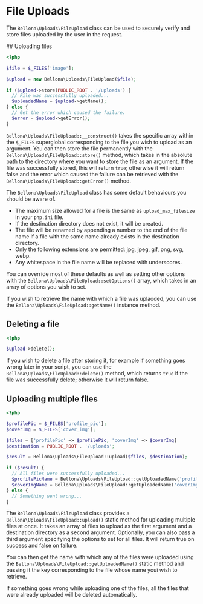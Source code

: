 # File Uploads

The `Bellona\Uploads\FileUpload` class can be used to securely verify and store files uploaded by the user in the request.

## Uploading files

```php
<?php

$file = $_FILES['image'];

$upload = new Bellona\Uploads\FileUpload($file);

if ($upload->store(PUBLIC_ROOT . '/uploads') {
  // File was successfully uploaded...
  $uploadedName = $upload->getName();
} else {
  // Get the error which caused the failure.
  $error = $upload->getError();
}
```

`Bellona\Uploads\FileUpload::__construct()` takes the specific array within the `$_FILES` superglobal corresponding to the file you wish to upload as an argument. You can then store the file permanently with the `Bellona\Uploads\FileUpload::store()` method, which takes in the absolute path to the directory where you want to store the file as an argument. If the file was successfully stored, this will return `true`; otherwise it will return false and the error which caused the failure can be retrieved with the `Bellona\Uploads\FileUpload::getError()` method.

The `Bellona\Uploads\FileUpload` class has some default behaviours you should be aware of.

- The maximum size allowed for a file is the same as `upload_max_filesize` in your `php.ini` file.
- If the destination directory does not exist, it will be created.
- The file will be renamed by appending a number to the end of the file name if a file with the same name already exists in the destination directory.
- Only the following extensions are permitted: jpg, jpeg, gif, png, svg, webp.
- Any whitespace in the file name will be replaced with underscores.

You can override most of these defaults as well as setting other options with the `Bellona\Uploads\FileUpload::setOptions()` array, which takes in an array of options you wish to set.

If you wish to retrieve the name with which a file was uplaoded, you can use the `Bellona\Uploads\FileUpload::getName()` instance method.

## Deleting a file

```php
<?php

$upload->delete();
```

If you wish to delete a file after storing it, for example if something goes wrong later in your script, you can use the `Bellona\Uploads\FileUpload::delete()` method, which returns `true` if the file was successfully delete; otherwise it will return false.

## Uploading multiple files

```php
<?php

$profilePic = $_FILES['profile_pic'];
$coverImg = $_FILES['cover_img'];

$files = ['profilePic' => $profilePic, 'coverImg' => $coverImg]
$destination = PUBLIC_ROOT . '/uploads';

$result = Bellona\Uploads\FileUpload::upload($files, $destination);

if ($result) {
  // All files were successfully uploaded...
  $profilePicName = Bellona\Uploads\FileUpload::getUploadedName('profilePic');
  $coverImgName = Bellona\Uploads\FileUpload::getUploadedName('coverImg');
} else {
  // Something went wrong...
}
```

The `Bellona\Uploads\FileUpload` class provides a `Bellona\Uploads\FileUpload::upload()` static method for uploading multiple files at once. It takes an array of files to upload as the first argument and a destination directory as a second argument. Optionally, you can also pass a third argument specifying the options to set for all files. It will return true on success and false on failure.

You can then get the name with which any of the files were uploaded using the `Bellona\Uploads\FileUpload::getUploadedName()` static method and passing it the key corresponding to the file whose name youi wish to retrieve.

If something goes wrong while uploading one of the files, all the files that were already uploaded will be deleted automatically.
